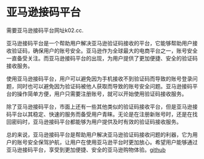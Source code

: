 # 亚马逊接码平台

需要亚马逊接码平台网址k02.cc.

亚马逊接码平台是一个帮助用户解决亚马逊验证码接收的平台，它能够帮助用户接收验证码，确保用户的账号安全。亚马逊作为全球最大的电商平台之一，账号安全一直备受关注。而亚马逊接码平台的出现，为用户提供了更加便捷、安全的验证码接收服务。

使用亚马逊接码平台，用户可以避免因为手机接收不到验证码而导致的账号登录问题，同时也可以避免因为验证码被他人获取而导致的账号安全问题。亚马逊接码平台的操作简单方便，用户只需要注册账号，就可以开始使用验证码接收服务。

除了亚马逊接码平台，市面上还有一些其他类似的验证码接收平台，但是亚马逊接码平台以其稳定、快速的服务而备受用户青睐。无论是在注册新账号时，还是在找回密码时，亚马逊接码平台都能够为用户提供及时有效的验证码接收服务。

总的来说，亚马逊接码平台是帮助用户解决亚马逊验证码接收问题的利器，它为用户的账号安全保驾护航，让用户在使用亚马逊平台时更加放心。希望用户能够通过亚马逊接码平台，享受到更加便捷、安全的亚马逊购物体验。[github](https://github.com)